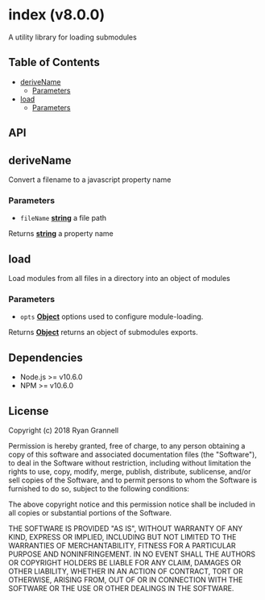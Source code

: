 
# index (v8.0.0)

A utility library for loading submodules

## Table of Contents

- [deriveName](#derivename)
  * [Parameters](#parameters)
- [load](#load)
  * [Parameters](#parameters-1)

## API

<!-- Generated by documentation.js. Update this documentation by updating the source code. -->

## deriveName

Convert a filename to a javascript property name

### Parameters

-   `fileName` **[string][1]** a file path

Returns **[string][1]** a property name

## load

Load modules from all files in a directory into an object of modules

### Parameters

-   `opts` **[Object][2]** options used to configure module-loading.

Returns **[Object][2]** returns an object of submodules exports.

[1]: https://developer.mozilla.org/docs/Web/JavaScript/Reference/Global_Objects/String

[2]: https://developer.mozilla.org/docs/Web/JavaScript/Reference/Global_Objects/Object


## Dependencies

- Node.js >= v10.6.0
- NPM >= v10.6.0

## License

Copyright (c) 2018 Ryan Grannell

Permission is hereby granted, free of charge, to any person obtaining a copy of this software and associated documentation files (the "Software"), to deal in the Software without restriction, including without limitation the rights to use, copy, modify, merge, publish, distribute, sublicense, and/or sell copies of the Software, and to permit persons to whom the Software is furnished to do so, subject to the following conditions:

The above copyright notice and this permission notice shall be included in all copies or substantial portions of the Software.

THE SOFTWARE IS PROVIDED "AS IS", WITHOUT WARRANTY OF ANY KIND, EXPRESS OR IMPLIED, INCLUDING BUT NOT LIMITED TO THE WARRANTIES OF MERCHANTABILITY, FITNESS FOR A PARTICULAR PURPOSE AND NONINFRINGEMENT. IN NO EVENT SHALL THE AUTHORS OR COPYRIGHT HOLDERS BE LIABLE FOR ANY CLAIM, DAMAGES OR OTHER LIABILITY, WHETHER IN AN ACTION OF CONTRACT, TORT OR OTHERWISE, ARISING FROM, OUT OF OR IN CONNECTION WITH THE SOFTWARE OR THE USE OR OTHER DEALINGS IN THE SOFTWARE.
